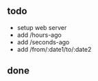 ## todo

- setup web server
- add /hours-ago
- add /seconds-ago
- add /from/:date1/to/:date2

## done
